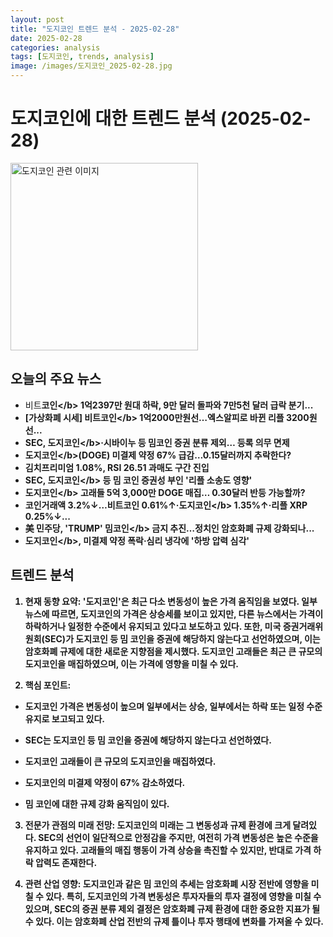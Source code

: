 ```yaml
---
layout: post
title: "도지코인 트렌드 분석 - 2025-02-28"
date: 2025-02-28
categories: analysis
tags: [도지코인, trends, analysis]
image: /images/도지코인_2025-02-28.jpg
---
```


# 도지코인에 대한 트렌드 분석 (2025-02-28)

<img src="https://nan0silver.github.io/auto_monitoring/images/도지코인_2025-02-28.jpg" alt="도지코인 관련 이미지" width="300">

## 오늘의 주요 뉴스

- 비트<b>코인<\/b> 1억2397만 원대 하락, 9만 달러 돌파와 7만5천 달러 급락 분기...
- [가상화폐 시세] 비트<b>코인<\/b> 1억2000만원선…엑스알피로 바뀐 리플 3200원선...
- SEC, <b>도지코인<\/b>·시바이누 등 밈코인 증권 분류 제외… 등록 의무 면제
- <b>도지코인<\/b>(DOGE) 미결제 약정 67% 급감…0.15달러까지 추락한다?
- 김치프리미엄 1.08%, RSI 26.51 과매도 구간 진입
- SEC, <b>도지코인<\/b> 등 밈 코인 증권성 부인 '리플 소송도 영향'
- <b>도지코인<\/b> 고래들 5억 3,000만 DOGE 매집… 0.30달러 반등 가능할까?
- 코인거래액 3.2%↓…비트코인 0.61%↑·<b>도지코인<\/b> 1.35%↑·리플 XRP 0.25%↓...
- 美 민주당, 'TRUMP' 밈<b>코인<\/b> 금지 추진…정치인 암호화폐 규제 강화되나...
- <b>도지코인<\/b>, 미결제 약정 폭락·심리 냉각에 '하방 압력 심각'

## 트렌드 분석

1. 현재 동향 요약: '도지코인'은 최근 다소 변동성이 높은 가격 움직임을 보였다. 일부 뉴스에 따르면, 도지코인의 가격은 상승세를 보이고 있지만, 다른 뉴스에서는 가격이 하락하거나 일정한 수준에서 유지되고 있다고 보도하고 있다. 또한, 미국 증권거래위원회(SEC)가 도지코인 등 밈 코인을 증권에 해당하지 않는다고 선언하였으며, 이는 암호화폐 규제에 대한 새로운 지향점을 제시했다. 도지코인 고래들은 최근 큰 규모의 도지코인을 매집하였으며, 이는 가격에 영향을 미칠 수 있다.

2. 핵심 포인트:

- 도지코인 가격은 변동성이 높으며 일부에서는 상승, 일부에서는 하락 또는 일정 수준 유지로 보고되고 있다.

- SEC는 도지코인 등 밈 코인을 증권에 해당하지 않는다고 선언하였다.

- 도지코인 고래들이 큰 규모의 도지코인을 매집하였다.

- 도지코인의 미결제 약정이 67% 감소하였다.

- 밈 코인에 대한 규제 강화 움직임이 있다.

3. 전문가 관점의 미래 전망: 도지코인의 미래는 그 변동성과 규제 환경에 크게 달려있다. SEC의 선언이 일단적으로 안정감을 주지만, 여전히 가격 변동성은 높은 수준을 유지하고 있다. 고래들의 매집 행동이 가격 상승을 촉진할 수 있지만, 반대로 가격 하락 압력도 존재한다.

4. 관련 산업 영향: 도지코인과 같은 밈 코인의 추세는 암호화폐 시장 전반에 영향을 미칠 수 있다. 특히, 도지코인의 가격 변동성은 투자자들의 투자 결정에 영향을 미칠 수 있으며, SEC의 증권 분류 제외 결정은 암호화폐 규제 환경에 대한 중요한 지표가 될 수 있다. 이는 암호화폐 산업 전반의 규제 틀이나 투자 행태에 변화를 가져올 수 있다.
